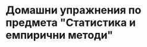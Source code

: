 Домашни упражнения по предмета &quot;Статистика и емпирични методи&quot;
========================================================================

